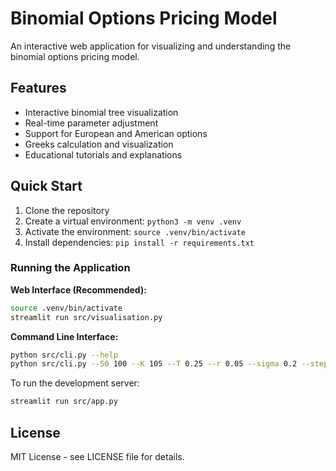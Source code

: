 # Binomial Options Pricing Model

An interactive web application for visualizing and understanding the binomial options pricing model.

## Features

- Interactive binomial tree visualization
- Real-time parameter adjustment
- Support for European and American options
- Greeks calculation and visualization
- Educational tutorials and explanations

## Quick Start

1. Clone the repository
2. Create a virtual environment: `python3 -m venv .venv`
3. Activate the environment: `source .venv/bin/activate`
4. Install dependencies: `pip install -r requirements.txt`

### Running the Application

**Web Interface (Recommended):**
```bash
source .venv/bin/activate
streamlit run src/visualisation.py
```

**Command Line Interface:**
```bash
python src/cli.py --help
python src/cli.py --S0 100 --K 105 --T 0.25 --r 0.05 --sigma 0.2 --steps 10 --type call
```

To run the development server:
```bash
streamlit run src/app.py
```

## License

MIT License - see LICENSE file for details.

